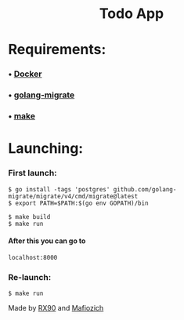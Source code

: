 <h1 align="center">Todo App</h1>

# Requirements:

### • [Docker](https://www.docker.com/products/docker-desktop/)

### • [golang-migrate](https://github.com/golang-migrate/migrate/tree/master/cmd/migrate#installation)

### • [make](https://www.gnu.org/software/make/#download)

# Launching:

### First launch:

```
$ go install -tags 'postgres' github.com/golang-migrate/migrate/v4/cmd/migrate@latest
$ export PATH=$PATH:$(go env GOPATH)/bin

$ make build
$ make run
```

#### After this you can go to 
```
localhost:8000
```

### Re-launch:

```
$ make run
```
Made by [RX90](https://github.com/RX90) and [Mafiozich](https://github.com/Mafiozich)
